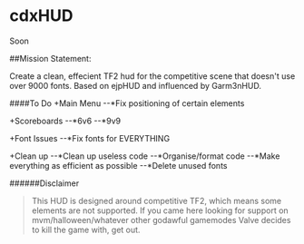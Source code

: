 # cdxHUD
Soon


##Mission Statement:

Create a clean, effecient TF2 hud for the competitive scene that doesn't use over 9000 fonts.
Based on ejpHUD and influenced by Garm3nHUD.

####To Do
+Main Menu
--*Fix positioning of certain elements

+Scoreboards
--*6v6
--*9v9

+Font Issues
--*Fix fonts for EVERYTHING

+Clean up
--*Clean up useless code
--*Organise/format code
--*Make everything as efficient as possible
--*Delete unused fonts


######Disclaimer
>This HUD is designed around competitive TF2, which means some elements are not supported. If you came here looking for support on mvm/halloween/whatever other godawful gamemodes Valve decides to kill the game with, get out.
